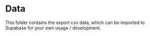 # Data

This folder contains the export csv data, which can be imported to Supabase for your own usage / development.